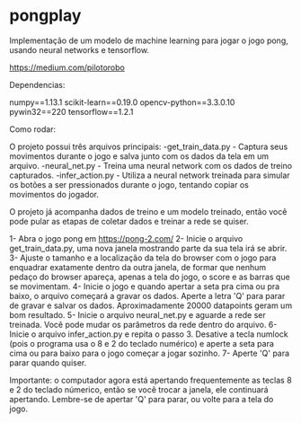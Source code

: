 # pongplay
Implementação de um modelo de machine learning para jogar o jogo pong, usando neural networks e tensorflow.

https://medium.com/pilotorobo

Dependencias:

numpy==1.13.1
scikit-learn==0.19.0
opencv-python==3.3.0.10
pywin32==220
tensorflow==1.2.1


Como rodar:

O projeto possui três arquivos principais:
-get_train_data.py - Captura seus movimentos durante o jogo e salva junto com os dados da tela em um arquivo.
-neural_net.py - Treina uma neural network com os dados de treino capturados.
-infer_action.py - Utiliza a neural network treinada para simular os botões a ser pressionados durante o jogo, tentando copiar os movimentos do jogador.


O projeto já acompanha dados de treino e um modelo treinado, então você pode pular as etapas de coletar dados e treinar a rede se quiser.


1- Abra o jogo pong em https://pong-2.com/ 
2- Inicie o arquivo get_train_data.py, uma nova janela mostrando parte da sua tela irá se abrir. 
3- Ajuste o tamanho e a localização da tela do browser com o jogo para enquadrar exatamente dentro da outra janela, de formar que nenhum pedaço do browser apareça, apenas a tela do jogo, o score e as barras que se movimentam.
4- Inicie o jogo e quando apertar a seta pra cima ou pra baixo, o arquivo começará a gravar os dados. Aperte a letra 'Q' para parar de gravar e salvar os dados. Aproximadamente 20000 datapoints geram um bom resultado.
5- Inicie o arquivo neural_net.py e aguarde a rede ser treinada. Você pode mudar os parâmetros da rede dentro do arquivo.
6- Inicie o arquivo infer_action.py e repita o passo 3. Desative a tecla numlock (pois o programa usa o 8 e 2 do teclado numérico) e aperte a seta para cima ou para baixo para o jogo começar a jogar sozinho. 
7- Aperte 'Q' para parar quando quiser.

Importante: o computador agora está apertando frequentemente as teclas 8 e 2 do teclado númerico, então se você trocar a janela, ele continuará apertando. Lembre-se de apertar 'Q' para parar, ou volte para a tela do jogo.





